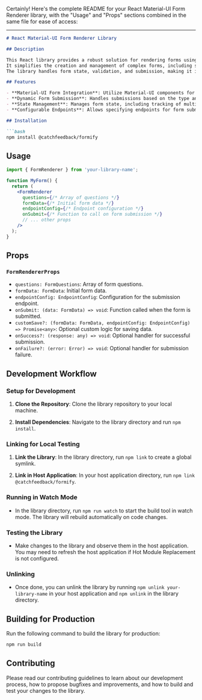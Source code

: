 Certainly! Here's the complete README for your React Material-UI Form Renderer library, with the "Usage" and "Props" sections combined in the same file for ease of access:

---

```markdown
# React Material-UI Form Renderer Library

## Description

This React library provides a robust solution for rendering forms using Material-UI components.
It simplifies the creation and management of complex forms, including support for multi-step processes and dynamic form submissions.
The library handles form state, validation, and submission, making it ideal for applications requiring detailed form interactions.

## Features

- **Material-UI Form Integration**: Utilize Material-UI components for form inputs.
- **Dynamic Form Submission**: Handles submissions based on the type and state of each form question, including multi-step processes.
- **State Management**: Manages form state, including tracking of multi-step question progress.
- **Configurable Endpoints**: Allows specifying endpoints for form submissions, supporting dynamic and multi-step submissions.

## Installation

```bash
npm install @catchfeedback/formify
```

## Usage

```jsx
import { FormRenderer } from 'your-library-name';

function MyForm() {
  return (
    <FormRenderer
      questions={/* Array of questions */}
      formData={/* Initial form data */}
      endpointConfig={/* Endpoint configuration */}
      onSubmit={/* Function to call on form submission */}
      // ... other props
    />
  );
}
```

## Props

### `FormRendererProps`

- `questions: FormQuestions`: Array of form questions.
- `formData: FormData`: Initial form data.
- `endpointConfig: EndpointConfig`: Configuration for the submission endpoint.
- `onSubmit: (data: FormData) => void`: Function called when the form is submitted.
- `customSave?: (formData: FormData, endpointConfig: EndpointConfig) => Promise<any>`: Optional custom logic for saving data.
- `onSuccess?: (response: any) => void`: Optional handler for successful submission.
- `onFailure?: (error: Error) => void`: Optional handler for submission failure.

## Development Workflow

### Setup for Development

1. **Clone the Repository**: Clone the library repository to your local machine.

2. **Install Dependencies**: Navigate to the library directory and run `npm install`.

### Linking for Local Testing

1. **Link the Library**: In the library directory, run `npm link` to create a global symlink.

2. **Link in Host Application**: In your host application directory, run `npm link @catchfeedback/formify`.

### Running in Watch Mode

- In the library directory, run `npm run watch` to start the build tool in watch mode. The library will rebuild automatically on code changes.

### Testing the Library

- Make changes to the library and observe them in the host application. You may need to refresh the host application if Hot Module Replacement is not configured.

### Unlinking

- Once done, you can unlink the library by running `npm unlink your-library-name` in your host application and `npm unlink` in the library directory.

## Building for Production

Run the following command to build the library for production:

```bash
npm run build
```

## Contributing

Please read our contributing guidelines to learn about our development process, how to propose bugfixes and improvements, and how to build and test your changes to the library.
